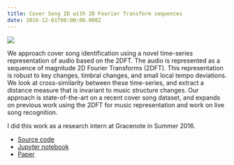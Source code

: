 ```yaml
---
title: Cover Song ID with 2D Fourier Transform sequences
date: 2016-12-01T08:00:00.000Z
---
```


![](/public/images/coversong.png)

We approach cover song identification using a novel time-series representation of audio based on the 2DFT. The audio is represented as a sequence of magnitude 2D Fourier Transforms (2DFT). This representation is robust to key changes, timbral changes, and small local tempo deviations. We look at cross-similarity between these time-series, and extract a distance measure that is invariant to music structure changes. Our approach is state-of-the-art on a recent cover song dataset, and expands on previous work using the 2DFT for music representation and work on live song recognition.

I did this work as a research intern at Gracenote in Summer 2016.

* [Source code](https://github.com/pseeth/coversong_identification)
* [Jupyter notebook](http://nbviewer.jupyter.org/github/pseeth/coversong_identification/blob/master/presentation/presentation.ipynb)
* [Paper](/public/papers/seetharaman_rafii_icassp17.pdf)
